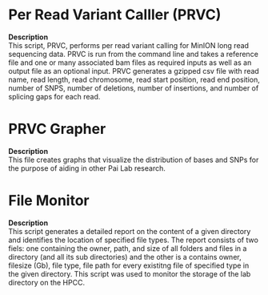 # Per Read Variant Calller (PRVC)

**Description**   
This script, PRVC, performs per read variant calling for  MinION long read sequencing data. PRVC is run from the command line and takes a reference file and one or many associated bam files as required inputs as well as an output file as an optional input. PRVC generates a gzipped csv file with read name, read length, read chromosome, read start position, read end position, number of SNPS, number of deletions, number of insertions, and number of splicing gaps for each read.

# PRVC Grapher

**Description**  
This file creates graphs that visualize the distribution of bases and SNPs for the purpose of aiding in other Pai Lab research.

# File Monitor

**Description**  
This script generates a detailed report on the content of a given directory and identifies the location of specified file types. The report consists of two fiels: one containing the owner, path, and size of all folders and files in a directory (and all its sub directories) and the other is a contains owner, filesize (Gb), file type, file path for every existitng file of specified type in the given directory. This script was used to monitor the  storage of the lab directory on the HPCC. 

